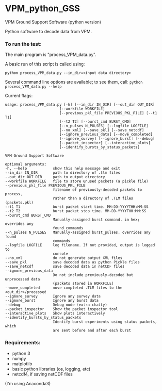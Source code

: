 # VPM_python_GSS
VPM Ground Support Software (python version)

Python software to decode data from VPM.


### To run the test:
  The main program is "process_VPM_data.py".
  
  A basic run of this script is called using:
  
  ```python process_VPM_data.py --in_dir=<input data directory>```
  
  Several command line options are available; to see them, call:
  ```python process_VPM_data.py --help```
  
  Current flags:
  ```
usage: process_VPM_data.py [-h] [--in_dir IN_DIR] [--out_dir OUT_DIR]
                           [--workfile WORKFILE]
                           [--previous_pkl_file PREVIOUS_PKL_FILE] [--t1 T1]
                           [--t2 T2] [--burst_cmd BURST_CMD]
                           [--n_pulses N_PULSES] [--logfile LOGFILE]
                           [--no_xml] [--save_pkl] [--save_netcdf]
                           [--ignore_previous_data] [--move_completed]
                           [--ignore_survey] [--ignore_burst] [--debug]
                           [--packet_inspector] [--interactive_plots]
                           [--identify_bursts_by_status_packets]

VPM Ground Support Software

optional arguments:
  -h, --help            show this help message and exit
  --in_dir IN_DIR       path to directory of .tlm files
  --out_dir OUT_DIR     path to output directory
  --workfile WORKFILE   file to store unused packets (a pickle file)
  --previous_pkl_file PREVIOUS_PKL_FILE
                        filename of previously-decoded packets to process,
                        rather than a directory of .TLM files (packets.pkl)
  --t1 T1               burst packet start time. MM-DD-YYYYTHH:MM:SS
  --t2 T2               burst packet stop time. MM-DD-YYYYTHH:MM:SS
  --burst_cmd BURST_CMD
                        Manually-assigned burst command, in hex; overrides any
                        found commands
  --n_pulses N_PULSES   Manually-assigned burst_pulses; overrides any found
                        commands
  --logfile LOGFILE     log filename. If not provided, output is logged to
                        console
  --no_xml              do not generate output XML files
  --save_pkl            save decoded data as python Pickle files
  --save_netcdf         save decoded data in netCDF files
  --ignore_previous_data
                        Do not include previously-decoded but unprocessed data
                        (packets stored in WORKFILE)
  --move_completed      move completed .TLM files to the <out_dir>/processed
  --ignore_survey       Ignore any survey data
  --ignore_burst        Ignore any burst data
  --debug               Debug mode (extra chatty)
  --packet_inspector    Show the packet inspector tool
  --interactive_plots   Show plots interactively
  --identify_bursts_by_status_packets
                        Identify burst experiments using status packets, which
                        are sent before and after each burst
  ```
  

### Requirements:
  - python 3
  - numpy
  - matplotlib
  - basic python libraries (os, logging, etc)
  - netcdf4, if saving netCDF files
  
  (I'm using Anaconda3)
